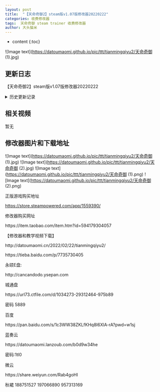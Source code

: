 ```yaml
---
layout: post
title:  "【天命奇御2】steam版v1.07版修改器20220222"
categories: 收费修改器
tags:  天命奇御 steam trainer 收费修改器
author: 大头猫米
---
```


* content
{:toc}

![Image text](https://datoumaomi.github.io/pic/ttt/tianmingqiyu2/天命奇御 (1).jpg)


##  更新日志

【天命奇御2】steam版v1.07版修改器20220222




<details>
<summary>历史更新记录</summary>
【天命奇御2】steam版v1.07版修改器20220222<p></p>

</details>

## 相关视频
暂无

## 修改器图片和下载地址

![Image text](https://datoumaomi.github.io/pic/ttt/tianmingqiyu2/天命奇御 (1).jpg)
![Image text](https://datoumaomi.github.io/pic/ttt/tianmingqiyu2/天命奇御 (2).jpg)
![Image text](https://datoumaomi.github.io/pic/ttt/tianmingqiyu2/天命奇御 (1).png)
![Image text](https://datoumaomi.github.io/pic/ttt/tianmingqiyu2/天命奇御 (2).png)





正版游戏购买地址<p></p>
https://store.steampowered.com/app/1559390/
<p></p>
修改器购买网址
<p></p>
https://item.taobao.com/item.htm?id=594179304057
<p></p>
【修改器和教学视频下载】
<p></p>
http://datoumaomi.cn/2022/02/22/tianmingqiyu2/
<p></p>
https://tieba.baidu.com/p/7735730405
<p></p>
永硕E盘:
<p></p>
http://cancandodo.ysepan.com
<p></p>
城通盘
<p></p>
https://url73.ctfile.com/d/1034273-29312464-975b89
<p></p>
密码 5889
<p></p>
百度
<p></p>
https://pan.baidu.com/s/1c3WW38ZKLfKHq8I6XlA-rA?pwd=w1sj
<p></p>
蓝奏云
<p></p>
https://datoumaomi.lanzoub.com/b0d9w34he
<p></p>
密码:1tl0
<p></p>
微云
<p></p>
https://share.weiyun.com/Rab4goHI
<p></p>
<p>秋裙 188751527 197066890 957313169</p>
